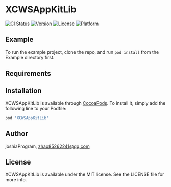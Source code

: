 # XCWSAppKitLib

[![CI Status](http://img.shields.io/travis/joshiaProgram/XCWSAppKitLib.svg?style=flat)](https://travis-ci.org/joshiaProgram/XCWSAppKitLib)
[![Version](https://img.shields.io/cocoapods/v/XCWSAppKitLib.svg?style=flat)](http://cocoapods.org/pods/XCWSAppKitLib)
[![License](https://img.shields.io/cocoapods/l/XCWSAppKitLib.svg?style=flat)](http://cocoapods.org/pods/XCWSAppKitLib)
[![Platform](https://img.shields.io/cocoapods/p/XCWSAppKitLib.svg?style=flat)](http://cocoapods.org/pods/XCWSAppKitLib)

## Example

To run the example project, clone the repo, and run `pod install` from the Example directory first.

## Requirements

## Installation

XCWSAppKitLib is available through [CocoaPods](http://cocoapods.org). To install
it, simply add the following line to your Podfile:

```ruby
pod 'XCWSAppKitLib'
```

## Author

joshiaProgram, zhao85262241@qq.com

## License

XCWSAppKitLib is available under the MIT license. See the LICENSE file for more info.
